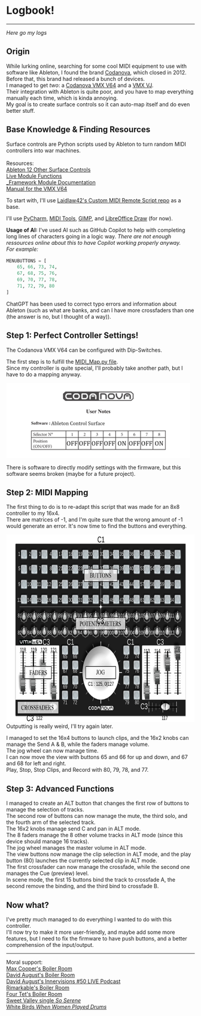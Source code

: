 # Logbook!

---

*Here go my logs*

## Origin

While lurking online, searching for some cool MIDI equipment to use with software like Ableton, I found the brand [Codanova](http://codanova.over-blog.com/), which closed in 2012.<br>
Before that, this brand had released a bunch of devices.<br> I managed to get *two*: a [Codanova VMX V64](http://codanova.over-blog.com/article-new-prototype-midi-controller-codanova-vmx-v64-50855556.html) and a [VMX VJ](http://codanova-fr.over-blog.com/article-27262311.html).<br>
Their integration with Ableton is quite poor, and you have to map everything manually each time, which is kinda annoying.<br>
My goal is to create surface controls so it can auto-map itself and do even better stuff.

## Base Knowledge & Finding Resources

Surface controls are Python scripts used by Ableton to turn random MIDI controllers into war machines.<br>
<br>Resources:<br>
[Ableton 12 Other Surface Controls](https://github.com/gluon/AbletonLive12_MIDIRemoteScripts)<br>
[Live Module Functions](https://structure-void.com/PythonLiveAPI_documentation/Live11.0.xml)<br>
[_Framework Module Documentation](https://structure-void.com/AbletonLiveRemoteScripts_Docs/_Framework/)<br>
[Manual for the VMX V64](https://www.manualslib.com/manual/2817471/Codanova-Vmx-V-64.html)

To start with, I'll use [Laidlaw42's Custom MIDI Remote Script repo](https://github.com/laidlaw42/ableton-live-midi-remote-scripts) as a base.

I'll use [PyCharm](https://www.jetbrains.com/pycharm/), [MIDI Tools](https://mountainutilities.eu/miditools), [GIMP](https://www.gimp.org/), and [LibreOffice Draw](https://www.libreoffice.org/discover/draw/) (for now).<br>


**Usage of AI:** I've used AI such as GitHub Copilot to help with completing long lines of characters going in a logic way. *There are not enough ressources online about this to have Copilot working properly anyway.*<br>
*For example:*
```python
MENUBUTTONS = [
    65, 66, 73, 74,
    67, 68, 75, 76,
    69, 70, 77, 78,
    71, 72, 79, 80
]
```
ChatGPT has been used to correct typo errors and information about Ableton (such as what are banks, and can I have more crossfaders than one (the answer is no, but I thought of a way)).
## Step 1: Perfect Controller Settings!

The Codanova VMX V64 can be configured with Dip-Switches.

The first step is to fulfill the [MIDI_Map.py file](https://github.com/laidlaw42/ableton-live-midi-remote-scripts/blob/YourControllerName/YourControllerName%20-%20Live%2011/MIDI_Map.py).<br>
Since my controller is quite special, I'll probably take another path, but I have to do a mapping anyway.

<img src="https://github.com/Meb-Do-Stuff/Codanova-VMX-V64-Ableton-Surface-Control/blob/main/dipswitch.jpg?raw=true" height="200" alt="">

There is software to directly modify settings with the firmware, but this software seems broken (maybe for a future project).

## Step 2: MIDI Mapping

The first thing to do is to re-adapt this script that was made for an 8x8 controller to my 16x4.<br>
There are matrices of -1, and I'm quite sure that the wrong amount of -1 would generate an error.
It's now time to find the buttons and everything.

<img src="https://raw.githubusercontent.com/Meb-Do-Stuff/Codanova-VMX-V64-Ableton-Surface-Control/main/Map.png" height="500">
<br>Outputting is really weird, I'll try again later.

I managed to set the 16x4 buttons to launch clips, and the 16x2 knobs can manage the Send A & B, while the faders manage volume.<br>
The jog wheel can now manage time.<br>
I can now move the view with buttons 65 and 66 for up and down, and 67 and 68 for left and right.<br>
Play, Stop, Stop Clips, and Record with 80, 79, 78, and 77.<br>

## Step 3: Advanced Functions

I managed to create an ALT button that changes the first row of buttons to manage the selection of tracks.<br>
The second row of buttons can now manage the mute, the third solo, and the fourth arm of the selected track.<br>
The 16x2 knobs manage send C and pan in ALT mode.<br>
The 8 faders manage the 8 other volume tracks in ALT mode (since this device should manage 16 tracks).<br>
The jog wheel manages the master volume in ALT mode.<br>
The view buttons now manage the clip selection in ALT mode, and the play button (80) launches the currently selected clip in ALT mode.<br>
The first crossfader can now manage the crossfade, while the second one manages the Cue (preview) level.<br>
In scene mode, the first 15 buttons bind the track to crossfade A, the second remove the binding, and the third bind to crossfade B.<br>

## Now what?

I've pretty much managed to do everything I wanted to do with this controller.<br>
I'll now try to make it more user-friendly, and maybe add some more features, but I need to fix the firmware to have push buttons, and a better comprehension of the input/output.<br>

---

Moral support:<br>
[Max Cooper's Boiler Room](https://soundcloud.com/platform/max-cooper?si=8238550d7a3144bcaceca196e514521c&utm_source=clipboard&utm_medium=text&utm_campaign=social_sharing)<br>
[David August's Boiler Room](https://soundcloud.com/platform/david-august?si=6f764d61632349fcb5e680b10d23418d&utm_source=clipboard&utm_medium=text&utm_campaign=social_sharing)<br>
[David August's Innervisions #50 LIVE Podcast](https://soundcloud.com/davidaugust/innervisions-50-live-podcast?si=6fd98977e3b647429ca6c9d1a45be392&utm_source=clipboard&utm_medium=text&utm_campaign=social_sharing)<br>
[Rimarkable's Boiler Room](https://youtu.be/hoyCaeT_tuo)<br>
[Four Tet's Boiler Room](https://www.youtube.com/watch?v=Ca6pjR2TLns)<br>
[Sweet Valley single *So Serene*](https://open.spotify.com/intl-fr/album/3VM5KHTGJAVkbFc1tkDTHG)<br>
[White Birds *When Women Played Drums*](https://open.spotify.com/intl-fr/album/0pjKENinrmO6cBGplZIEfS)
